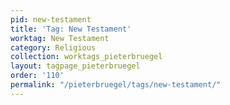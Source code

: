 ```yaml
---
pid: new-testament
title: 'Tag: New Testament'
worktag: New Testament
category: Religious
collection: worktags_pieterbruegel
layout: tagpage_pieterbruegel
order: '110'
permalink: "/pieterbruegel/tags/new-testament/"
---
```

